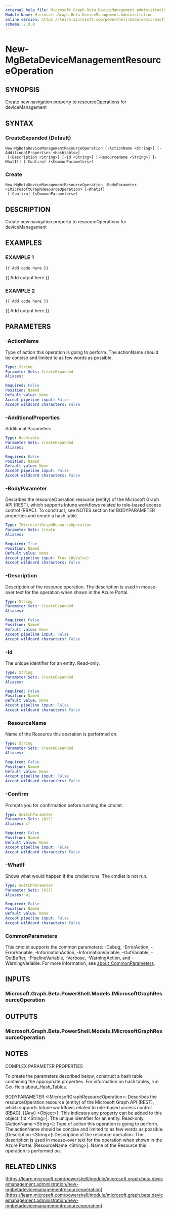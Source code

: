 ```yaml
---
external help file: Microsoft.Graph.Beta.DeviceManagement.Administration-help.xml
Module Name: Microsoft.Graph.Beta.DeviceManagement.Administration
online version: https://learn.microsoft.com/powershell/module/microsoft.graph.beta.devicemanagement.administration/new-mgbetadevicemanagementresourceoperation
schema: 2.0.0
---
```


# New-MgBetaDeviceManagementResourceOperation

## SYNOPSIS
Create new navigation property to resourceOperations for deviceManagement

## SYNTAX

### CreateExpanded (Default)
```
New-MgBetaDeviceManagementResourceOperation [-ActionName <String>] [-AdditionalProperties <Hashtable>]
 [-Description <String>] [-Id <String>] [-ResourceName <String>] [-WhatIf] [-Confirm] [<CommonParameters>]
```

### Create
```
New-MgBetaDeviceManagementResourceOperation -BodyParameter <IMicrosoftGraphResourceOperation> [-WhatIf]
 [-Confirm] [<CommonParameters>]
```

## DESCRIPTION
Create new navigation property to resourceOperations for deviceManagement

## EXAMPLES

### EXAMPLE 1
```
{{ Add code here }}
```

{{ Add output here }}

### EXAMPLE 2
```
{{ Add code here }}
```

{{ Add output here }}

## PARAMETERS

### -ActionName
Type of action this operation is going to perform.
The actionName should be concise and limited to as few words as possible.

```yaml
Type: String
Parameter Sets: CreateExpanded
Aliases:

Required: False
Position: Named
Default value: None
Accept pipeline input: False
Accept wildcard characters: False
```

### -AdditionalProperties
Additional Parameters

```yaml
Type: Hashtable
Parameter Sets: CreateExpanded
Aliases:

Required: False
Position: Named
Default value: None
Accept pipeline input: False
Accept wildcard characters: False
```

### -BodyParameter
Describes the resourceOperation resource (entity) of the Microsoft Graph API (REST), which supports Intune workflows related to role-based access control (RBAC).
To construct, see NOTES section for BODYPARAMETER properties and create a hash table.

```yaml
Type: IMicrosoftGraphResourceOperation
Parameter Sets: Create
Aliases:

Required: True
Position: Named
Default value: None
Accept pipeline input: True (ByValue)
Accept wildcard characters: False
```

### -Description
Description of the resource operation.
The description is used in mouse-over text for the operation when shown in the Azure Portal.

```yaml
Type: String
Parameter Sets: CreateExpanded
Aliases:

Required: False
Position: Named
Default value: None
Accept pipeline input: False
Accept wildcard characters: False
```

### -Id
The unique identifier for an entity.
Read-only.

```yaml
Type: String
Parameter Sets: CreateExpanded
Aliases:

Required: False
Position: Named
Default value: None
Accept pipeline input: False
Accept wildcard characters: False
```

### -ResourceName
Name of the Resource this operation is performed on.

```yaml
Type: String
Parameter Sets: CreateExpanded
Aliases:

Required: False
Position: Named
Default value: None
Accept pipeline input: False
Accept wildcard characters: False
```

### -Confirm
Prompts you for confirmation before running the cmdlet.

```yaml
Type: SwitchParameter
Parameter Sets: (All)
Aliases: cf

Required: False
Position: Named
Default value: None
Accept pipeline input: False
Accept wildcard characters: False
```

### -WhatIf
Shows what would happen if the cmdlet runs.
The cmdlet is not run.

```yaml
Type: SwitchParameter
Parameter Sets: (All)
Aliases: wi

Required: False
Position: Named
Default value: None
Accept pipeline input: False
Accept wildcard characters: False
```

### CommonParameters
This cmdlet supports the common parameters: -Debug, -ErrorAction, -ErrorVariable, -InformationAction, -InformationVariable, -OutVariable, -OutBuffer, -PipelineVariable, -Verbose, -WarningAction, and -WarningVariable. For more information, see [about_CommonParameters](http://go.microsoft.com/fwlink/?LinkID=113216).

## INPUTS

### Microsoft.Graph.Beta.PowerShell.Models.IMicrosoftGraphResourceOperation
## OUTPUTS

### Microsoft.Graph.Beta.PowerShell.Models.IMicrosoftGraphResourceOperation
## NOTES
COMPLEX PARAMETER PROPERTIES

To create the parameters described below, construct a hash table containing the appropriate properties.
For information on hash tables, run Get-Help about_Hash_Tables.

BODYPARAMETER \<IMicrosoftGraphResourceOperation\>: Describes the resourceOperation resource (entity) of the Microsoft Graph API (REST), which supports Intune workflows related to role-based access control (RBAC).
  \[(Any) \<Object\>\]: This indicates any property can be added to this object.
  \[Id \<String\>\]: The unique identifier for an entity.
Read-only.
  \[ActionName \<String\>\]: Type of action this operation is going to perform.
The actionName should be concise and limited to as few words as possible.
  \[Description \<String\>\]: Description of the resource operation.
The description is used in mouse-over text for the operation when shown in the Azure Portal.
  \[ResourceName \<String\>\]: Name of the Resource this operation is performed on.

## RELATED LINKS

[https://learn.microsoft.com/powershell/module/microsoft.graph.beta.devicemanagement.administration/new-mgbetadevicemanagementresourceoperation](https://learn.microsoft.com/powershell/module/microsoft.graph.beta.devicemanagement.administration/new-mgbetadevicemanagementresourceoperation)

